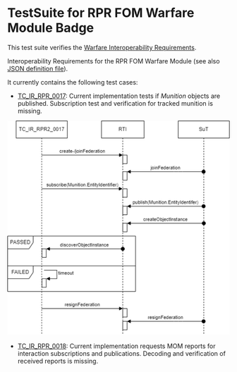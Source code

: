 # TestSuite for RPR FOM Warfare Module Badge

This test suite verifies the [Warfare Interoperability Requirements](rpr-warfare.md). 

Interoperability Requirements for the RPR FOM Warfare Module (see also [JSON definition file](badges/RPR-WARFARE-2.0.json)). 

It currently contains the following test cases:

- [TC_IR_RPR_0017](/RPR_Warfare/src/main/java/org/nato/ivct/rpr/warfare/TC_IR_RPR2_0017.java): Current implementation tests if _Munition_ objects are published. Subscription test and verification for tracked munition is missing.

![TC_IR_RPR_0017](images/tc-ir-rpr2-0017.drawio.png)

- [TC_IR_RPR_0018](/RPR_Warfare/src/main/java/org/nato/ivct/rpr/warfare/TC_IR_RPR2_0018.java): Current implementation requests MOM reports for interaction subscriptions and publications. Decoding and verification of received reports is missing.
